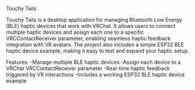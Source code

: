 Touchy Tails

Touchy Tails is a desktop application for managing Bluetooth Low Energy (BLE) haptic devices that work with VRChat. It allows users to connect multiple haptic devices and assign each one to a specific VRCContactReceiver parameter, enabling seamless haptic feedback integration with VR avatars.
The project also includes a simple ESP32 BLE haptic device example, making it easy to test and expand your haptic setup.

Features:
-Manage multiple BLE haptic devices
-Assign each device to a VRChat VRCContactReceiver parameter
-Real-time haptic feedback triggered by VR interactions
-Includes a working ESP32 BLE haptic device example
